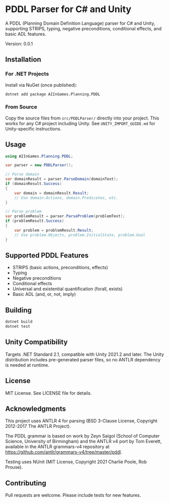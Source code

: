 # PDDL Parser for C# and Unity

A PDDL (Planning Domain Definition Language) parser for C# and Unity, supporting STRIPS, typing, negative preconditions, conditional effects, and basic ADL features.

Version: 0.0.1

## Installation

### For .NET Projects

Install via NuGet (once published):

```bash
dotnet add package AIInGames.Planning.PDDL
```

### From Source

Copy the source files from `src/PDDLParser/` directly into your project. This works for any C# project including Unity. See `UNITY_IMPORT_GUIDE.md` for Unity-specific instructions.

## Usage

```csharp
using AIInGames.Planning.PDDL;

var parser = new PDDLParser();

// Parse domain
var domainResult = parser.ParseDomain(domainText);
if (domainResult.Success)
{
    var domain = domainResult.Result;
    // Use domain.Actions, domain.Predicates, etc.
}

// Parse problem
var problemResult = parser.ParseProblem(problemText);
if (problemResult.Success)
{
    var problem = problemResult.Result;
    // Use problem.Objects, problem.InitialState, problem.Goal
}
```

## Supported PDDL Features

- STRIPS (basic actions, preconditions, effects)
- Typing
- Negative preconditions
- Conditional effects
- Universal and existential quantification (forall, exists)
- Basic ADL (and, or, not, imply)

## Building

```bash
dotnet build
dotnet test
```

## Unity Compatibility

Targets .NET Standard 2.1, compatible with Unity 2021.2 and later. The Unity distribution includes pre-generated parser files, so no ANTLR dependency is needed at runtime.

## License

MIT License. See LICENSE file for details.

## Acknowledgments

This project uses ANTLR 4 for parsing (BSD 3-Clause License, Copyright 2012-2017 The ANTLR Project).

The PDDL grammar is based on work by Zeyn Saigol (School of Computer Science, University of Birmingham) and the ANTLR v4 port by Tom Everett, available in the ANTLR grammars-v4 repository at https://github.com/antlr/grammars-v4/tree/master/pddl.

Testing uses NUnit (MIT License, Copyright 2021 Charlie Poole, Rob Prouse).

## Contributing

Pull requests are welcome. Please include tests for new features.
